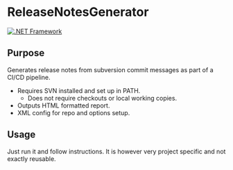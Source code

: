 # ReleaseNotesGenerator
[![.NET Framework](https://github.com/Ali3nSVK/ReleaseNotesGenerator/actions/workflows/dotnet.yml/badge.svg)](https://github.com/Ali3nSVK/ReleaseNotesGenerator/actions/workflows/dotnet.yml)
## Purpose
Generates release notes from subversion commit messages as part of a CI/CD pipeline.
* Requires SVN installed and set up in PATH.
  * Does not require checkouts or local working copies.
* Outputs HTML formatted report.
* XML config for repo and options setup.

## Usage
Just run it and follow instructions.
It is however very project specific and not exactly reusable.
